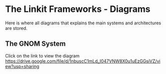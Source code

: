 # The Linkit Frameworks - Diagrams
Here is where all diagrams that explains the main systems and architectures are stored.

## The GNOM System
Click on the link to view the diagram  
https://drive.google.com/file/d/1nbuscC1mLd_I047VNW8X0u1uEzGGsiVZ/view?usp=sharing
